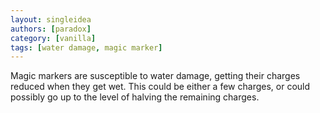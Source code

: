 ```yaml
---
layout: singleidea
authors: [paradox]
category: [vanilla]
tags: [water damage, magic marker]
---
```

Magic markers are susceptible to water damage, getting their charges reduced
when they get wet. This could be either a few charges, or could possibly go up
to the level of halving the remaining charges.
